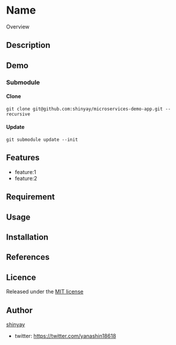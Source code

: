 # Name

Overview

## Description

## Demo

### Submodule

#### Clone

```shell
git clone git@github.com:shinyay/microservices-demo-app.git --recursive
```

#### Update

```shell
git submodule update --init
```

## Features

- feature:1
- feature:2

## Requirement

## Usage

## Installation

## References

## Licence

Released under the [MIT license](https://gist.githubusercontent.com/shinyay/56e54ee4c0e22db8211e05e70a63247e/raw/34c6fdd50d54aa8e23560c296424aeb61599aa71/LICENSE)

## Author

[shinyay](https://github.com/shinyay)
- twitter: https://twitter.com/yanashin18618
